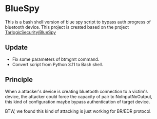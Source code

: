 # BlueSpy
This is a bash shell version of blue spy script to bypass auth progress of bluetooth device.
This project is created based on the project [TarlogicSecurity/BlueSpy](https://github.com/TarlogicSecurity/BlueSpy)

## Update
* Fix some parameters of btmgmt command.
* Convert script from Python 3.11 to Bash shell.

## Principle
When a attacker's device is creating bluetooth connection to a victim's device, the attacker could force the capacity of pair to NoInputNoOutput, this kind of configuration maybe bypass authentication of target device.

BTW, we found this kind of attacking is just working for BR/EDR protocol.